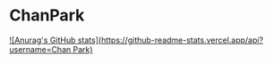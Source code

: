 # ChanPark
[![Anurag's GitHub stats](https://github-readme-stats.vercel.app/api?username=Chan Park)](https://github.com/anuraghazra/github-readme-stats)
